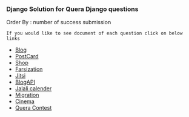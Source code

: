 ### Django Solution for Quera Django questions

Order By : number of success submission

```
If you would like to see document of each question click on below links
```

- [Blog](https://quera.org/problemset/14742/)
- [PostCard](https://quera.org/problemset/21210/)
- [Shop](https://quera.org/problemset/21211/)
- [Farsization](https://quera.org/problemset/16399/)
- [Jitsi](https://quera.org/problemset/76281/)
- [BlogAPI](https://quera.org/problemset/21212/)
- [Jalali calender](https://quera.org/problemset/129725/)
- [Migration](https://quera.org/problemset/129727/)
- [Cinema](https://quera.org/problemset/129725/)
- [Quera Contest](https://quera.org/problemset/102251/)
